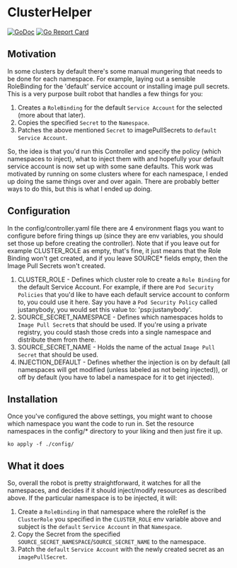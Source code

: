 # ClusterHelper

[![GoDoc](https://godoc.org/knative.dev/sample-controller?status.svg)](https://godoc.org/knative.dev/sample-controller)
[![Go Report Card](https://goreportcard.com/badge/knative/sample-controller)](https://goreportcard.com/report/knative/sample-controller)

## Motivation

In some clusters by default there's some manual mungering that needs to be done
for each namespace. For example, laying out a sensible RoleBinding for the
'default' service account or installing image pull secrets. This is a very
purpose built robot that handles a few things for you:

1. Creates a `RoleBinding` for the default `Service Account` for the selected
   (more about that later).
1. Copies the specified `Secret` to the `Namespace`.
1. Patches the above mentioned `Secret` to imagePullSecrets to `default`
   `Service Account`.

So, the idea is that you'd run this Controller and specify the policy (which
namespaces to inject), what to inject them with and hopefully your default
service account is now set up with some sane defaults. This work was motivated
by running on some clusters where for each namespace, I ended up doing the same
things over and over again. There are probably better ways to do this, but this
is what I ended up doing.

## Configuration

In the config/controller.yaml file there are 4 environment flags you want to
configure before firing things up (since they are env variables, you should set
those up before creating the controller). Note that if you leave out for example
CLUSTER_ROLE as empty, that's fine, it just means that the Role Binding won't
get created, and if you leave SOURCE* fields empty, then the Image Pull Secrets
won't created.


1. CLUSTER_ROLE - Defines which cluster role to create a `Role Binding` for the
          default Service Account. For example, if there are `Pod Security
          Policies` that you'd like to have each default service account to
          conform to, you could use it here. Say you have a `Pod Security
          Policy` called justanybody, you would set this value to:
          'psp:justanybody'.
1. SOURCE_SECRET_NAMESPACE - Defines which namespaces holds to `Image Pull
          Secret`s that should be used. If you're using a private registry, you
          could stash those creds into a single namespace and distribute them
          from there.
1. SOURCE_SECRET_NAME - Holds the name of the actual `Image Pull Secret` that
          should be used.
1. INJECTION_DEFAULT - Defines whether the injection is on by default (all
          namespaces will get modified (unless labeled as not being injected)),
          or off by default (you have to label a namespace for it to get injected).

## Installation

Once you've configured the above settings, you might want to choose which
namespace you want the code to run in. Set the resource namespaces in the
config/* directory to your liking and then just fire it up.

```shell
ko apply -f ./config/
```

## What it does

So, overall the robot is pretty straightforward, it watches for all the
namespaces, and decides if it should inject/modify resources as described
above. If the particular namespace is to be injected, it will:

1. Create a `RoleBinding` in that namespace where the roleRef is the
`ClusterRole` you specified in the `CLUSTER_ROLE` env variable above and subject
is the `default` `Service Account` in that `Namespace`.
1. Copy the Secret from the specified
   `SOURCE_SECRET_NAMESPACE`/`SOURCE_SECRET_NAME` to the namespace.
1. Patch the `default` `Service Account` with the newly created secret as an
   `imagePullSecret`.
